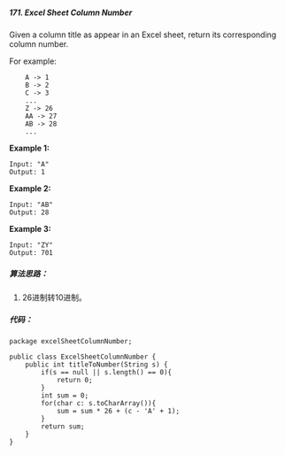 ##### 171. Excel Sheet Column Number

Given a column title as appear in an Excel sheet, return its corresponding column number.

For example:

```
    A -> 1
    B -> 2
    C -> 3
    ...
    Z -> 26
    AA -> 27
    AB -> 28 
    ... 
```

**Example 1:**

```
Input: "A"
Output: 1
```

**Example 2:**

```
Input: "AB"
Output: 28
```

**Example 3:**

```
Input: "ZY"
Output: 701
```

##### 算法思路：

1. 26进制转10进制。

##### 代码：

```
package excelSheetColumnNumber;

public class ExcelSheetColumnNumber {
    public int titleToNumber(String s) {
        if(s == null || s.length() == 0){
            return 0;
        }
        int sum = 0;
        for(char c: s.toCharArray()){
            sum = sum * 26 + (c - 'A' + 1);
        }
        return sum;
    }
}

```

